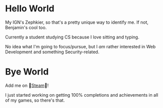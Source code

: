 # **Hello World**
My IGN's Zephkier, so that's a pretty unique way to identify me. If not, Benjamin's cool too.

Currently a student studying CS because I love sitting and typing.

No idea what I'm going to focus/pursue, but I _am_ rather interested in Web Development and something Security-related.

# **Bye World**
Add me on 👾[Steam](https://steamcommunity.com/id/zephkier/)👾!

I just started working on getting 100% completions and achievements in all of my games, so there's that.

<!---
![](https://github-readme-stats.vercel.app/api?username=Zephkier&show_icons=true&count_private=true)
![](https://github-readme-stats.vercel.app/api/top-langs/?username=Zephkier&layout=compact)
--->
